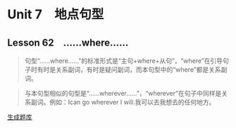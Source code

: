 ﻿ # Unit 7　地点句型
 ## Lesson 62　……where……
 
> 句型“……where……”的标准形式是“主句+where+从句”，“where”在引导句子时有时是关系副词，有时是疑问副词，而本句型中的“where”都是关系副词。

> 与本句型相似的句型是“……wherever……”，“wherever”在句子中同样是关系副词。例如：Ican go wherever I will.我可以去我想去的任何地方。


 [生成题库](./question/f062.json)